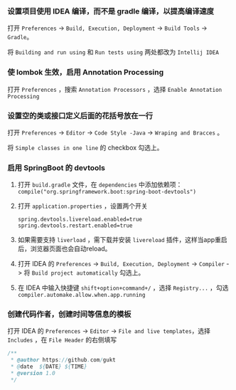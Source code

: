 ### 设置项目使用 IDEA 编译，而不是 gradle 编译，以提高编译速度

打开 `Preferences` -> `Build, Execution, Deployment` -> `Build Tools` -> `Gradle`。

将 `Building and run using` 和 `Run tests using` 两处都改为 `Intellij IDEA`



### 使 lombok 生效，启用 Annotation Processing

打开 `Preferences` ，搜索 `Annotation Processors` ，选择 `Enable Annotation Processing` 



### 设置空的类或接口定义后面的花括号放在一行

打开 `Preferences` -> `Editor` -> `Code Style -Java` -> `Wraping and Bracces` 。

将 `Simple classes in one line` 的 checkbox 勾选上。



### 启用 SpringBoot 的 devtools

1. 打开 `build.gradle` 文件，在 `dependencies` 中添加依赖项：`compile("org.springframework.boot:spring-boot-devtools")`

2. 打开 `application.properties` ，设置两个开关

   ```properties
   spring.devtools.livereload.enabled=true
   spring.devtools.restart.enabled=true
   ```

3. 如果需要支持 `liverload` ，需下载并安装 `livereload` 插件，这样当app重启后，浏览器页面也会自动reload。

4. 打开 IDEA 的 `Preferences` -> `Build, Execution, Deployment` -> `Compiler` -> 将 `Build project automatically` 勾选上。

5. 在 IDEA 中输入快捷键 `shift+option+command+/` ，选择 `Registry...` ，勾选 `compiler.automake.allow.when.app.running`



### 创建代码作者，创建时间等信息的模板

打开 IDEA 的 `Preferences` -> `Editor` -> `File and live templates`，选择 `Includes` ，在 `File Header` 的右侧填写

```java
/**
 * @author https://github.com/gukt
 * @date  ${DATE} ${TIME}
 * @version 1.0
 */
```

